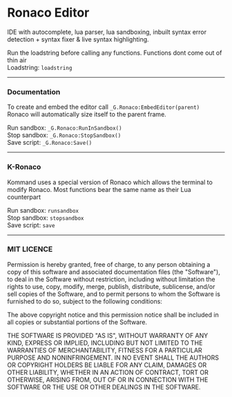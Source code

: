 # Ronaco Editor
IDE with autocomplete, lua parser, lua sandboxing, inbuilt syntax error detection + syntax fixer &amp; live syntax highlighting.

Run the loadstring before calling any functions. Functions dont come out of thin air  
Loadstring: `loadstring`

---

### Documentation

To create and embed the editor call `_G.Ronaco:EmbedEditor(parent)`  
Ronaco will automatically size itself to the parent frame. 

Run sandbox: `_G.Ronaco:RunInSandbox()`  
Stop sandbox: `_G.Ronaco:StopSandbox()`  
Save script: `_G.Ronaco:Save()`

---

### K-Ronaco

Kommand uses a special version of Ronaco which allows the terminal to modify Ronaco. Most functions bear the same name as their Lua counterpart

Run sandbox: `runsandbox`  
Stop sandbox: `stopsandbox`  
Save script: `save`  

---

### MIT LICENCE

Permission is hereby granted, free of charge, to any person obtaining a copy of this software and associated documentation files (the "Software"), to deal in the Software without restriction, including without limitation the rights to use, copy, modify, merge, publish, distribute, sublicense, and/or sell copies of the Software, and to permit persons to whom the Software is furnished to do so, subject to the following conditions:

The above copyright notice and this permission notice shall be included in all copies or substantial portions of the Software.

THE SOFTWARE IS PROVIDED "AS IS", WITHOUT WARRANTY OF ANY KIND, EXPRESS OR IMPLIED, INCLUDING BUT NOT LIMITED TO THE WARRANTIES OF MERCHANTABILITY, FITNESS FOR A PARTICULAR PURPOSE AND NONINFRINGEMENT. IN NO EVENT SHALL THE AUTHORS OR COPYRIGHT HOLDERS BE LIABLE FOR ANY CLAIM, DAMAGES OR OTHER LIABILITY, WHETHER IN AN ACTION OF CONTRACT, TORT OR OTHERWISE, ARISING FROM, OUT OF OR IN CONNECTION WITH THE SOFTWARE OR THE USE OR OTHER DEALINGS IN THE SOFTWARE.
